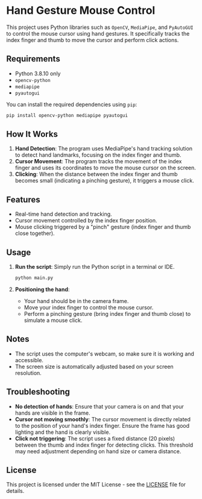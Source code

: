 

# Hand Gesture Mouse Control

This project uses Python libraries such as `OpenCV`, `MediaPipe`, and `PyAutoGUI` to control the mouse cursor using hand gestures. It specifically tracks the index finger and thumb to move the cursor and perform click actions.

## Requirements

- Python 3.8.10 only
- `opencv-python`
- `mediapipe`
- `pyautogui`

You can install the required dependencies using `pip`:

```bash
pip install opencv-python mediapipe pyautogui
```

## How It Works

1. **Hand Detection**: The program uses MediaPipe's hand tracking solution to detect hand landmarks, focusing on the index finger and thumb.
2. **Cursor Movement**: The program tracks the movement of the index finger and uses its coordinates to move the mouse cursor on the screen.
3. **Clicking**: When the distance between the index finger and thumb becomes small (indicating a pinching gesture), it triggers a mouse click.

## Features

- Real-time hand detection and tracking.
- Cursor movement controlled by the index finger position.
- Mouse clicking triggered by a "pinch" gesture (index finger and thumb close together).

## Usage

1. **Run the script**:
   Simply run the Python script in a terminal or IDE.

   ```bash
   python main.py
   ```

2. **Positioning the hand**:
   - Your hand should be in the camera frame.
   - Move your index finger to control the mouse cursor.
   - Perform a pinching gesture (bring index finger and thumb close) to simulate a mouse click.

## Notes

- The script uses the computer's webcam, so make sure it is working and accessible.
- The screen size is automatically adjusted based on your screen resolution.

## Troubleshooting

- **No detection of hands**: Ensure that your camera is on and that your hands are visible in the frame.
- **Cursor not moving smoothly**: The cursor movement is directly related to the position of your hand's index finger. Ensure the frame has good lighting and the hand is clearly visible.
- **Click not triggering**: The script uses a fixed distance (20 pixels) between the thumb and index finger for detecting clicks. This threshold may need adjustment depending on hand size or camera distance.

## License

This project is licensed under the MIT License - see the [LICENSE](LICENSE) file for details.

